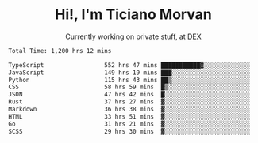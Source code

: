 <h1 align="center">Hi!, I'm Ticiano Morvan</h1>
<p align="center">Currently working on private stuff, at <a href="https://getdex.ai" target="_blank">DEX</a></p>

<!--START_SECTION:waka-->

```txt
Total Time: 1,200 hrs 12 mins

TypeScript                 552 hrs 47 mins ███████████▓░░░░░░░░░░░░░   46.06 %
JavaScript                 149 hrs 19 mins ███░░░░░░░░░░░░░░░░░░░░░░   12.44 %
Python                     115 hrs 43 mins ██▒░░░░░░░░░░░░░░░░░░░░░░   09.64 %
CSS                        58 hrs 59 mins  █▒░░░░░░░░░░░░░░░░░░░░░░░   04.92 %
JSON                       47 hrs 42 mins  █░░░░░░░░░░░░░░░░░░░░░░░░   03.97 %
Rust                       37 hrs 27 mins  ▓░░░░░░░░░░░░░░░░░░░░░░░░   03.12 %
Markdown                   36 hrs 38 mins  ▓░░░░░░░░░░░░░░░░░░░░░░░░   03.05 %
HTML                       33 hrs 51 mins  ▓░░░░░░░░░░░░░░░░░░░░░░░░   02.82 %
Go                         31 hrs 21 mins  ▓░░░░░░░░░░░░░░░░░░░░░░░░   02.61 %
SCSS                       29 hrs 30 mins  ▓░░░░░░░░░░░░░░░░░░░░░░░░   02.46 %
```

<!--END_SECTION:waka-->
